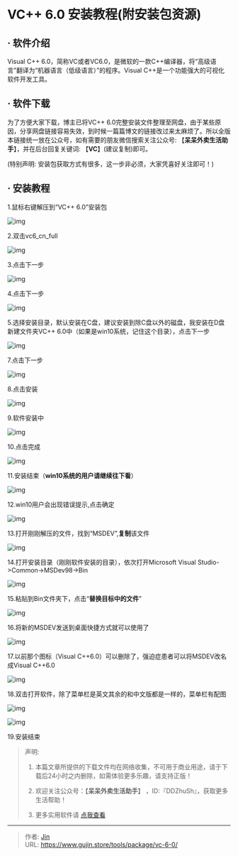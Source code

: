 # VC++ 6.0 安装教程(附安装包资源)


## · 软件介绍
Visual C++ 6.0，简称VC或者VC6.0，是微软的一款C++编译器，将“高级语言”翻译为“机器语言（低级语言）”的程序。Visual C++是一个功能强大的可视化软件开发工具。

## · 软件下载
为了方便大家下载，博主已将VC++ 6.0完整安装文件整理至网盘，由于某些原因，分享网盘链接容易失效，到时候一篇篇博文的链接改过来太麻烦了。所以全版本链接统一放在公众号，如有需要的朋友微信搜索关注公众号: 【**呆呆外卖生活助手**】，并在后台回复关键词: 【**VC**】(建议复制)即可。

(特别声明: 安装包获取方式有很多，这一步非必须，大家凭喜好关注即可！)

## · 安装教程

1.鼠标右键解压到“VC++ 6.0”安装包

![img](https://img.gujin.store/img/v2-80fbd1292bf27c698bc485a0632c9c77_720w.png)

2.双击vc6_cn_full

![img](https://img.gujin.store/img/v2-2fb87f3ac1b65b59ef4d77e4cfd2023b_720w.png)

3.点击下一步

![img](https://img.gujin.store/img/v2-2c3b026eb0db43c5ad41db70dc3cbbfe_720w.png)

4.点击下一步

![img](https://img.gujin.store/img/v2-92029fb7c91d155cedffbc9539116ad7_720w.png)

5.选择安装目录，默认安装在C盘，建议安装到除C盘以外的磁盘，我安装在D盘新建文件夹VC++ 6.0中（如果是win10系统，记住这个目录），点击下一步

![img](https://img.gujin.store/img/v2-c0c70e737b100c2a1bc7db61223f3b43_720w.png)

7.点击下一步

![img](https://img.gujin.store/img/v2-5086bb434a1ab4ce35e9f1703d8ea337_720w.png)

8.点击安装

![img](https://img.gujin.store/img/v2-6563d72defd06f5dc697bd95e86231a6_720w.png)

9.软件安装中

![img](https://img.gujin.store/img/v2-6a42230b436984dbe070d7b93b7fe144_720w.png)

10.点击完成

![img](https://img.gujin.store/img/v2-526b7b2c0bb3a641239fe2c4c0bf614b_720w.png)

11.安装结束（**win10系统的用户请继续往下看**）

![img](https://img.gujin.store/img/v2-043e8ec17c7548a9250cbc33cac1700e_720w.png)

12.win10用户会出现错误提示,点击确定

![img](https://img.gujin.store/img/v2-8daa51dcc824d93a9b0025fe1831af09_720w.png)

13.打开刚刚解压的文件，找到“MSDEV”,**复制**该文件

![img](https://img.gujin.store/img/v2-999e9d2208e76c9a86e973e4c4868e13_720w.png)

14.打开安装目录（刚刚软件安装的目录），依次打开Microsoft Visual Studio->Common->MSDev98->Bin

![img](https://img.gujin.store/img/v2-6b347d7df459d4706b8ea882aea5a5c7_720w.png)

15.粘贴到Bin文件夹下，点击“**替换目标中的文件**”

![img](https://img.gujin.store/img/v2-d1c6c05e1b3dca841695a4c6a016e886_720w.png)

16.将新的MSDEV发送到桌面快捷方式就可以使用了

![img](https://img.gujin.store/img/v2-ffd3b619e3ccfc3fc27a8c4420e6b35f_720w.png)

17.以前那个图标（Visual C++6.0）可以删除了，强迫症患者可以将MSDEV改名成Visual C++6.0

![img](https://img.gujin.store/img/v2-4e4b8132c22e9a3ea038a3442ed29f18_720w.png)

18.双击打开软件，除了菜单栏是英文其余的和中文版都是一样的，菜单栏有配图

![img](https://img.gujin.store/img/v2-4741e5c762a88ba267f3ffd6c1a731f3_720w.png)

![img](https://img.gujin.store/img/v2-c876c11c1fba26502ae7897999c9db7d_720w.png)

19.安装结束




> 声明: 
>
> 1. 本篇文章所提供的下载文件均在网络收集，不可用于商业用途，请于下载后24小时之内删除，如需体验更多乐趣，请支持正版！
>
> 2. 欢迎关注公众号：【**呆呆外卖生活助手**】 ，ID:『DDZhuSh』，获取更多生活帮助！
>
> 3. 更多实用软件请  [点我查看](/tools)

---

> 作者: [Jin](https://img.gujin.store/img/favicon.ico)  
> URL: https://www.gujin.store/tools/package/vc-6-0/  


